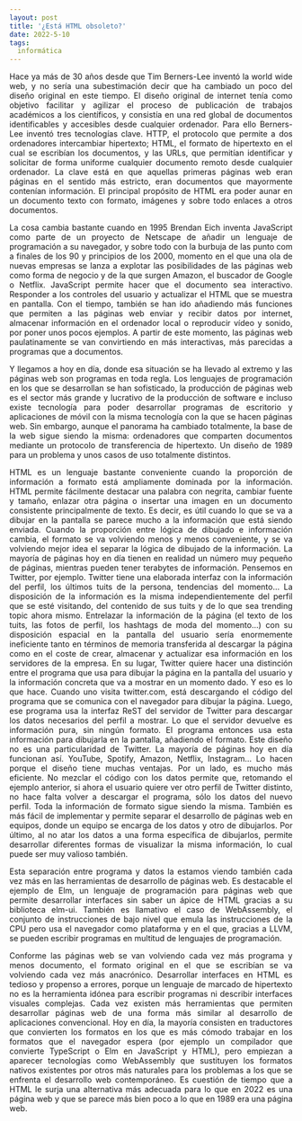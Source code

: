```yaml
---
layout: post
title: '¿Está HTML obsoleto?'
date: 2022-5-10
tags:
  informática
---
```

<p style='text-align: justify;'>Hace ya más de 30 años desde que Tim Berners-Lee inventó la world wide web, y no sería una subestimación decir que ha cambiado un poco del diseño original en este tiempo. El diseño original de internet tenía como objetivo facilitar y agilizar el proceso de publicación de trabajos académicos a los científicos, y consistía en una red global de documentos identificables y accesibles desde cualquier ordenador. Para ello Berners-Lee inventó tres tecnologías clave. HTTP, el protocolo que permite a dos ordenadores intercambiar hipertexto; HTML, el formato de hipertexto en el cual se escribían los documentos, y las URLs, que permitían identificar y solicitar de forma uniforme cualquier documento remoto desde cualquier ordenador. La clave está en que aquellas primeras páginas web eran páginas en el sentido más estricto, eran documentos que mayormente contenían información. El principal propósito de HTML era poder aunar en un documento texto con formato, imágenes y sobre todo enlaces a otros documentos.</p>

<p style='text-align: justify;'>La cosa cambia bastante cuando en 1995 Brendan Eich inventa JavaScript como parte de un proyecto de Netscape de añadir un lenguaje de programación a su navegador, y sobre todo con la burbuja de las punto com a finales de los 90 y principios de los 2000, momento en el que una ola de nuevas empresas se lanza a explotar las posibilidades de las páginas web como forma de negocio y de la que surgen Amazon, el buscador de Google o Netflix. JavaScript permite hacer que el documento sea interactivo. Responder a los controles del usuario y actualizar el HTML que se muestra en pantalla. Con el tiempo, también se han ido añadiendo más funciones que permiten a las páginas web enviar y recibir datos por internet, almacenar información en el ordenador local o reproducir vídeo y sonido, por poner unos pocos ejemplos. A partir de este momento, las páginas web paulatinamente se van convirtiendo en más interactivas, más parecidas a programas que a documentos.</p>

<p style='text-align: justify;'>Y llegamos a hoy en día, donde esa situación se ha llevado al extremo y las páginas web son programas en toda regla. Los lenguajes de programación en los que se desarrollan se han sofisticado, la producción de páginas web es el sector más grande y lucrativo de la producción de software e incluso existe tecnología para poder desarrollar programas de escritorio y aplicaciones de móvil con la misma tecnología con la que se hacen páginas web. Sin embargo, aunque el panorama ha cambiado totalmente, la base de la web sigue siendo la misma: ordenadores que comparten documentos mediante un protocolo de transferencia de hipertexto. Un diseño de 1989 para un problema y unos casos de uso totalmente distintos.</p>

<p style='text-align: justify;'>HTML es un lenguaje bastante conveniente cuando la proporción de información a formato está ampliamente dominada por la información. HTML permite fácilmente destacar una palabra con negrita, cambiar fuente y tamaño, enlazar otra página o insertar una imagen en un documento consistente principalmente de texto. Es decir, es útil cuando lo que se va a dibujar en la pantalla se parece mucho a la información que está siendo enviada. Cuando la proporción entre lógica de dibujado e información cambia, el formato se va volviendo menos y menos conveniente, y se va volviendo mejor idea el separar la lógica de dibujado de la información. La mayoría de páginas hoy en día tienen en realidad un número muy pequeño de páginas, mientras pueden tener terabytes de información. Pensemos en Twitter, por ejemplo. Twitter tiene una elaborada interfaz con la información del perfil, los últimos tuits de la persona, tendencias del momento… La disposición de la información es la misma independientemente del perfil que se esté visitando, del contenido de sus tuits y de lo que sea trending topic ahora mismo. Entrelazar la información de la página (el texto de los tuits, las fotos de perfil, los hashtags de moda del momento…) con su disposición espacial en la pantalla del usuario sería enormemente ineficiente tanto en términos de memoria transferida al descargar la página como en el coste de crear, almacenar y actualizar esa información en los servidores de la empresa. En su lugar, Twitter quiere hacer una distinción entre el programa que usa para dibujar la página en la pantalla del usuario y la información concreta que va a mostrar en un momento dado. Y eso es lo que hace. Cuando uno visita twitter.com, está descargando el código del programa que se comunica con el navegador para dibujar la página. Luego, ese programa usa la interfaz ReST del servidor de Twitter para descargar los datos necesarios del perfil a mostrar. Lo que el servidor devuelve es información pura, sin ningún formato. El programa entonces usa esta información para dibujarla en la pantalla, añadiendo el formato. Este diseño no es una particularidad de Twitter. La mayoría de páginas hoy en día funcionan así. YouTube, Spotify, Amazon, Netflix, Instagram… Lo hacen porque el diseño tiene muchas ventajas. Por un lado, es mucho más eficiente. No mezclar el código con los datos permite que, retomando el ejemplo anterior, si ahora el usuario quiere ver otro perfil de Twitter distinto, no hace falta volver a descargar el programa, sólo los datos del nuevo perfil. Toda la información de formato sigue siendo la misma. También es más fácil de implementar y permite separar el desarrollo de páginas web en equipos, donde un equipo se encarga de los datos y otro de dibujarlos. Por último, al no atar los datos a una forma específica de dibujarlos, permite desarrollar diferentes formas de visualizar la misma información, lo cual puede ser muy valioso también.</p>

<p style='text-align: justify;'>Esta separación entre programa y datos la estamos viendo también cada vez más en las herramientas de desarrollo de páginas web. Es destacable el ejemplo de Elm, un lenguaje de programación para páginas web que permite desarrollar interfaces sin saber un ápice de HTML gracias a su biblioteca elm-ui. También es llamativo el caso de WebAssembly, el conjunto de instrucciones de bajo nivel que emula las instrucciones de la CPU pero usa el navegador como plataforma y en el que, gracias a LLVM, se pueden escribir programas en multitud de lenguajes de programación.</p>

<p style='text-align: justify;'>Conforme las páginas web se van volviendo cada vez más programa y menos documento, el formato original en el que se escribían se va volviendo cada vez más anacrónico. Desarrollar interfaces en HTML es tedioso y propenso a errores, porque un lenguaje de marcado de hipertexto no es la herramienta idónea para escribir programas ni describir interfaces visuales complejas. Cada vez existen más herramientas que permiten desarrollar páginas web de una forma más similar al desarrollo de aplicaciones convencional. Hoy en día, la mayoría consisten en traductores que convierten los formatos en los que es más cómodo trabajar en los formatos que el navegador espera (por ejemplo un compilador que convierte TypeScript o Elm en JavaScript y HTML), pero empiezan a aparecer tecnologías como WebAssembly que sustituyen los formatos nativos existentes por otros más naturales para los problemas a los que se enfrenta el desarrollo web contemporáneo. Es cuestión de tiempo que a HTML le surja una alternativa más adecuada para lo que en 2022 es una página web y que se parece más bien poco a lo que en 1989 era una página web.</p>
